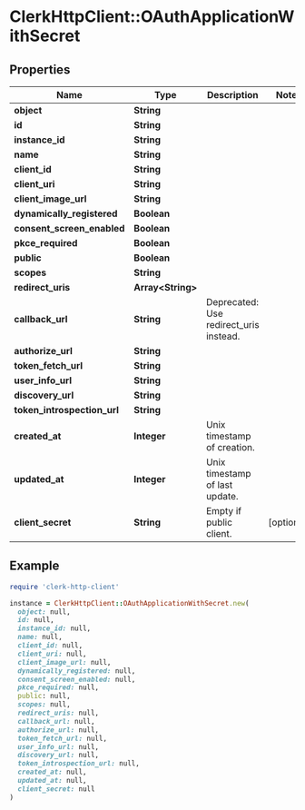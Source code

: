 # ClerkHttpClient::OAuthApplicationWithSecret

## Properties

| Name | Type | Description | Notes |
| ---- | ---- | ----------- | ----- |
| **object** | **String** |  |  |
| **id** | **String** |  |  |
| **instance_id** | **String** |  |  |
| **name** | **String** |  |  |
| **client_id** | **String** |  |  |
| **client_uri** | **String** |  |  |
| **client_image_url** | **String** |  |  |
| **dynamically_registered** | **Boolean** |  |  |
| **consent_screen_enabled** | **Boolean** |  |  |
| **pkce_required** | **Boolean** |  |  |
| **public** | **Boolean** |  |  |
| **scopes** | **String** |  |  |
| **redirect_uris** | **Array&lt;String&gt;** |  |  |
| **callback_url** | **String** | Deprecated: Use redirect_uris instead.  |  |
| **authorize_url** | **String** |  |  |
| **token_fetch_url** | **String** |  |  |
| **user_info_url** | **String** |  |  |
| **discovery_url** | **String** |  |  |
| **token_introspection_url** | **String** |  |  |
| **created_at** | **Integer** | Unix timestamp of creation.  |  |
| **updated_at** | **Integer** | Unix timestamp of last update.  |  |
| **client_secret** | **String** | Empty if public client.  | [optional] |

## Example

```ruby
require 'clerk-http-client'

instance = ClerkHttpClient::OAuthApplicationWithSecret.new(
  object: null,
  id: null,
  instance_id: null,
  name: null,
  client_id: null,
  client_uri: null,
  client_image_url: null,
  dynamically_registered: null,
  consent_screen_enabled: null,
  pkce_required: null,
  public: null,
  scopes: null,
  redirect_uris: null,
  callback_url: null,
  authorize_url: null,
  token_fetch_url: null,
  user_info_url: null,
  discovery_url: null,
  token_introspection_url: null,
  created_at: null,
  updated_at: null,
  client_secret: null
)
```

